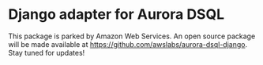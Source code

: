 # Django adapter for Aurora DSQL

This package is parked by Amazon Web Services. 
An open source package will be made available at https://github.com/awslabs/aurora-dsql-django.
Stay tuned for updates! 
